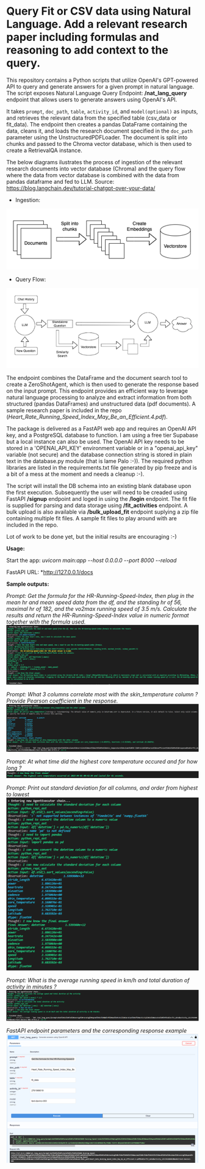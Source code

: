 # Query Fit or CSV data using Natural Language. Add a relevant research paper including formulas and reasoning to add context to the query.
This repository contains a Python scripts that utilize OpenAI's GPT-powered API to query and generate answers for a given prompt in natural language. The script exposes Natural Language Query Endpoint: **/nat_lang_query** endpoint that allows users to generate answers using OpenAI's API. 

It takes ```prompt```, ```doc_path```, ```table```, ```activity_id```, and ```model(optional)``` as inputs, and retrieves the relevant data from the specified table (csv_data or fit_data). The endpoint then creates a pandas DataFrame containing the data, cleans it, and loads the research document specified in the  ```doc_path``` parameter using the UnstructuredPDFLoader. The document is split into chunks and passed to the Chroma vector database, which is then used to create a RetrievalQA instance. 

The below diagrams ilustrates the process of ingestion of the relevant research documents into vector database (Chroma) and the query flow where the data from vector database is combined with the data from pandas dataframe and fed to LLM. Source: https://blog.langchain.dev/tutorial-chatgpt-over-your-data/
* Ingestion:

![](images/ingest.png)

* Query Flow:

![](images/query.png)

The endpoint combines the DataFrame and the document search tool to create a ZeroShotAgent, which is then used to generate the response based on the input prompt. This endpoint provides an efficient way to leverage natural language processing to analyze and extract information from both structured (pandas DataFrames) and unstructured data (pdf documents). A sample research paper is included in the repo (*Heart_Rate_Running_Speed_Index_May_Be_an_Efficient.4.pdf*).

The package is delivered as a FastAPI web app and requires an OpenAI API key, and a PostgreSQL database to function. I am using a free tier Supabase but a local instance can also be used. The OpenAI API key needs to be stored in a 'OPENAI_API_KEY' environment variable or in a "openai_api_key" variable (not secure) and the database connection string is stored in plain text in the database.py module (that is lame Palo :-)).
The required python libraries are listed in the requirements.txt file generated by pip freeze and is a bit of a mess at the moment and needs a cleanup :-).

The script will install the DB schema into an existing blank database upon the first execution. Subsequently the user will need to be creaded using FastAPI **/signup** endpoint and loged in using the **/login** endpoint. The fit file is supplied for parsing and data storage using **/fit_activities** endpoint. A bulk upload is also available via **/bulk_upload_fit** endpoint suplying a zip file containing multiple fit files. A sample fit files to play around with are included in the repo.


Lot of work to be done yet, but the initial results are encouraging :-)

**Usage:**

Start the app: *uvicorn main:app --host 0.0.0.0 --port 8000 --reload*

FastAPI URL: *http://127.0.0.1/docs

**Sample outputs:**

*Prompt: Get the formula for the HR-Running-Speed-Index, then plug in the mean hr and mean speed data from the df, and the standing hr of 56, maximal hr of 182, and the vo2max running speed of 3.5 m/s. Calculate the results and return the HR-Running-Speed-Index value in numeric format together with the formula used.*
![](images/output_6.png)

*Prompt: What 3 columns correlate most with the skin_temperature column ? Provide Pearson coefficient in the response.*
![](images/output_1.png)

*Prompt: At what time did the highest core temperature occured and for how long ?*
![](images/output_2.png)

*Prompt: Print out standard deviation for all columns, and order from highest to lowest*
![](images/output_3.png)

*Prompt: What is the average running speed in km/h and total duration of activity in minutes ?*
![](images/output_4.png)

*FastAPI endpoint parameters and the corresponding response example*
![](images/output_5.png)
